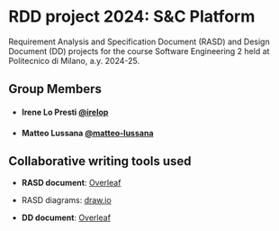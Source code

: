 # RDD project 2024: S\&C Platform
Requirement Analysis and Specification Document (RASD) and Design Document (DD) projects for the course Software Engineering 2 held at Politecnico di Milano, a.y. 2024-25.

## Group Members
- #### Irene Lo Presti [@irelop](https://github.com/irelop)
- #### Matteo Lussana [@matteo-lussana](https://github.com/matteo-lussana)

## Collaborative writing tools used
- **RASD document**: [Overleaf](https://www.overleaf.com/read/cqxqcwhhykbx#bc0c9c)
- RASD diagrams: [draw.io](https://drive.google.com/file/d/14Ybb2w9U3--1092gn57lXKtR29DMALBX/view?usp=sharing)

- **DD document**: [Overleaf](https://www.overleaf.com/read/dmtcsrzcwxks#a52510)
